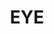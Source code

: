 ---
title: "EYE"
summary: "Progressive rock band with stoner roots from Ohio, USA."
image: "eye.jpg"
---